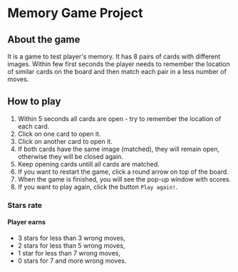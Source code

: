 # Memory Game Project

## About the game

It is a game to test player's memory. It has 8 pairs of cards with different images. Within few first seconds the player needs to remember the location of similar cards on the board and then match each pair in a less number of moves. 

## How to play

1. Within 5 seconds all cards are open - try to remember the location of each card.
2. Click on one card to open it.
3. Click on another card to open it.
4. If both cards have the same image (matched), they will remain open, otherwise they will be closed again.
5. Keep opening cards untill all cards are matched.
6. If you want to restart the game, click a round arrow on top of the board.
7. When the game is finished, you will see the pop-up window with scores.
8. If you want to play again, click the button `Play again!`.

### Stars rate

#### Player earns

* 3 stars for less than 3 wrong moves,
* 2 stars for less than 5 wrong moves,
* 1 star for less than 7 wrong moves,
* 0 stars for 7 and more wrong moves.
